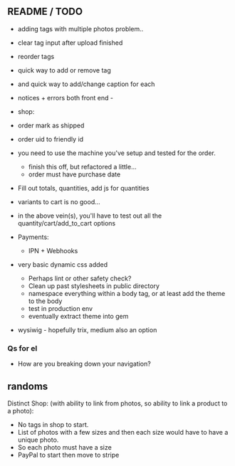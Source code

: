 ## README / TODO
- adding tags with multiple photos problem..
- clear tag input after upload finished
- reorder tags
- quick way to add or remove tag
- and quick way to add/change caption for each

- notices + errors both front end - 

- shop: 
 - order mark as shipped
 - order uid to friendly id
 - you need to use the machine you've setup and tested for the order.
   - finish this off, but refactored a little...
   - order must have purchase date

 - Fill out totals, quantities, add js for quantities
 - variants to cart is no good...
 - in the above vein(s), you'll have to test out all the quantity/cart/add_to_cart options

- Payments: 
  - IPN + Webhooks
  
- very basic dynamic css added
  - Perhaps lint or other safety check?
  - Clean up past stylesheets in public directory
  - namespace everything within a body tag, or at least add the theme to the body
  - test in production env
  - eventually extract theme into gem

- wysiwig - hopefully trix, medium also an option

### Qs for el

- How are you breaking down your navigation?


## randoms

Distinct Shop: (with ability to link from photos, so ability to link a product to a photo):
- No tags in shop to start.
- List of photos with a few sizes and then each size would have to have a unique photo.
- So each photo must have a size
- PayPal to start then move to stripe